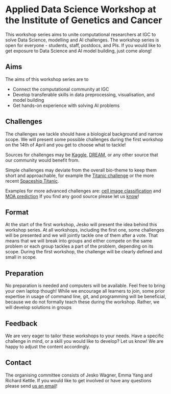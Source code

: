 # Applied Data Science Workshop at the Institute of Genetics and Cancer
This workshop series aims to unite computational researchers at IGC to solve
Data Science, modelling and AI challenges.
The workshop series is open for everyone - students, staff, postdocs, and PIs.
If you would like to get exposure to Data Science and AI model building, just come along!

## Aims
The aims of this workshop series are to
- Connect the computational community at IGC
- Develop transferable skills in data preprocessing, visualisation, and model building
- Get hands-on experience with solving AI problems

## Challenges
The challenges we tackle should have a biological background and narrow scope.
We will present some possible challenges during the first workshop on the
14th of April and you get to choose what to tackle!

Sources for challenges may be [Kaggle](https://www.kaggle.com/), [DREAM](https://dreamchallenges.org/),
or any other source that our community would benefit from. 

Simple challenges may deviate from the overall bio-theme to keep them short and approachable, for example the [Titanic challenge](https://www.kaggle.com/competitions/titanic) or the more recent [Spaceship Titanic](https://www.kaggle.com/competitions/spaceship-titanic).

Examples for more advanced challenges are: [cell image classification](https://www.kaggle.com/competitions/recursion-cellular-image-classification) and [MOA prediction](https://www.kaggle.com/competitions/lish-moa/overview.)
If you find any good source please let us [know](##Feedback)!

## Format
At the start of the first workshop, Jesko will present the idea behind this workshop series.
At all workshops, including the first one, some challenges will be presented and we will jointly tackle one of them after a vote. That means that we will break into groups and either compete on the same problem or each group tackles a part of the problem, depending on its scope. During the first workshop, the challenge will be clearly defined and small in scope.

## Preparation
No preparation is needed and computers will be available. Feel free to bring your own laptop though! While we encourage all learners to join, some prior expertise in usage of command line, git, and programming will be beneficial, because we do not formally teach these during the workshop. Rather, we will develop solutions in groups 

## Feedback
We are very eager to tailor these workshops to your needs.
Have a specific challenge in mind, or a skill you would like to develop?
Let us know! We are happy to adjust the content accordingly.

## Contact
The organising committee consists of Jesko Wagner, Emma Yang and Richard Kettle.
If you would like to get involved or have any questions please send [us an email](mailto:jesko.wagner@ed.ac.uk,emma.yang@ed.ac.uk,r.f.kettle@sms.ed.ac.uk)! 
